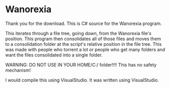 # Wanorexia
Thank you for the download. This is C# source for the Wanorexia program.

This iterates through a file tree, going down, from the Wanorexia file's position. This program then consolidates all of those files
and moves them to a consolidation folder at the script's relative position in the file tree. This was made with people who torrent a lot or people who get many folders and want the files consolidated into a single folder.

WARNING: DO NOT USE IN YOUR HOME/C:/ folder!!!! This has no safety mechanism!

I would compile this using VisualStudio. It was written using VisualStudio.
